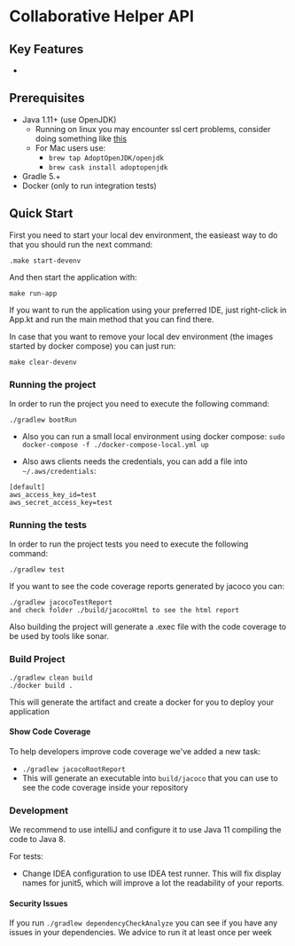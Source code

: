 # Collaborative Helper API

## Key Features

* 

## Prerequisites

- Java 1.11+ (use OpenJDK)
  * Running on linux you may encounter ssl cert problems, consider doing something like [this](https://github.com/travis-ci/travis-ci/issues/9368#issuecomment-395354755)
  * For Mac users use:
    - `brew tap AdoptOpenJDK/openjdk`
    - `brew cask install adoptopenjdk`
- Gradle 5.+
- Docker (only to run integration tests)

## Quick Start

First you need to start your local dev environment, the easieast way to do that you should run the next command:

```
.make start-devenv
```

And then start the application with:
```
make run-app
```

If you want to run the application using your preferred IDE, just
right-click in App.kt and run the main method
that you can find there.

In case that you want to remove your local dev environment (the images started by docker compose) you can just run:

```
make clear-devenv
```

### Running the project

In order to run the project you need to execute the following command:

```
./gradlew bootRun
```

- Also you can run a small local environment using docker compose:
`sudo docker-compose -f ./docker-compose-local.yml up`

- Also aws clients needs the credentials, you can add a file into `~/.aws/credentials`:
```
[default]
aws_access_key_id=test
aws_secret_access_key=test
```

### Running the tests

In order to run the project tests you need to execute the following command:

```
./gradlew test
```

If you want to see the code coverage reports generated by jacoco you can:
```
./gradlew jacocoTestReport
and check folder ./build/jacocoHtml to see the html report
```
Also building the project will generate a .exec file with the code coverage to be used by tools like sonar.

### Build Project

```
./gradlew clean build
./docker build .
```

This will generate the artifact and create a docker for you to deploy your application

#### Show Code Coverage

To help developers improve code coverage we've added a new task:
- ```./gradlew jacocoRootReport```
- This will generate an executable into `build/jacoco` that you can use to see the code coverage inside your repository

### Development

We recommend to use intelliJ and configure it to use Java 11 compiling the code to Java 8.

For tests:
- Change IDEA configuration to use IDEA test runner. This will fix display names for junit5, which will improve a lot the readability of your reports.

#### Security Issues

If you run `./gradlew dependencyCheckAnalyze` you can see if you have any issues in your dependencies. We advice to run it at least once per week
